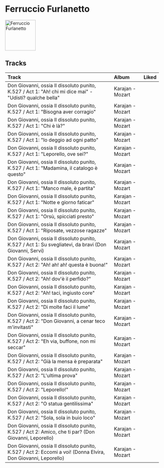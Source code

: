 
# Ferruccio Furlanetto


<img src="https://i.scdn.co/image/cb443cdea005919162d33bff70fc4203b614c1ff" alt="Ferruccio Furlanetto" width="100" />

## Tracks

| Track                                                                                                         | Album            | Liked   |
|:--------------------------------------------------------------------------------------------------------------|:-----------------|:--------|
| Don Giovanni, ossia Il dissoluto punito, K.527 / Act 1: "Ah! chi mi dice mai" - "Udisti? qualche bella"       | Karajan - Mozart |         |
| Don Giovanni, ossia Il dissoluto punito, K.527 / Act 1: "Bisogna aver corragio"                               | Karajan - Mozart |         |
| Don Giovanni, ossia Il dissoluto punito, K.527 / Act 1: "Chi è là?"                                           | Karajan - Mozart |         |
| Don Giovanni, ossia Il dissoluto punito, K.527 / Act 1: "Io deggio ad ogni patto"                             | Karajan - Mozart |         |
| Don Giovanni, ossia Il dissoluto punito, K.527 / Act 1: "Leporello, ove sei?"                                 | Karajan - Mozart |         |
| Don Giovanni, ossia Il dissoluto punito, K.527 / Act 1: "Madamina, il catalogo è questo"                      | Karajan - Mozart |         |
| Don Giovanni, ossia Il dissoluto punito, K.527 / Act 1: "Manco male, è partita"                               | Karajan - Mozart |         |
| Don Giovanni, ossia Il dissoluto punito, K.527 / Act 1: "Notte e giorno faticar"                              | Karajan - Mozart |         |
| Don Giovanni, ossia Il dissoluto punito, K.527 / Act 1: "Orsù, spicciati presto"                              | Karajan - Mozart |         |
| Don Giovanni, ossia Il dissoluto punito, K.527 / Act 1: "Riposate, vezzose ragazze"                           | Karajan - Mozart |         |
| Don Giovanni, ossia Il dissoluto punito, K.527 / Act 1: Su svegliatevi, da bravi (Don Giovanni, Servi)        | Karajan - Mozart |         |
| Don Giovanni, ossia Il dissoluto punito, K.527 / Act 2: "Ah! ah! ah! questa è buona!"                         | Karajan - Mozart |         |
| Don Giovanni, ossia Il dissoluto punito, K.527 / Act 2: "Ah! dov'è il perfido?"                               | Karajan - Mozart |         |
| Don Giovanni, ossia Il dissoluto punito, K.527 / Act 2: "Ah! taci, ingiusto core"                             | Karajan - Mozart |         |
| Don Giovanni, ossia Il dissoluto punito, K.527 / Act 2: "Di molte faci il lume"                               | Karajan - Mozart |         |
| Don Giovanni, ossia Il dissoluto punito, K.527 / Act 2: "Don Giovanni, a cenar teco m'invitasti"              | Karajan - Mozart |         |
| Don Giovanni, ossia Il dissoluto punito, K.527 / Act 2: "Eh via, buffone, non mi seccar"                      | Karajan - Mozart |         |
| Don Giovanni, ossia Il dissoluto punito, K.527 / Act 2: "Già la mensa è preparata"                            | Karajan - Mozart |         |
| Don Giovanni, ossia Il dissoluto punito, K.527 / Act 2: "L'ultima prova"                                      | Karajan - Mozart |         |
| Don Giovanni, ossia Il dissoluto punito, K.527 / Act 2: "Leporello!"                                          | Karajan - Mozart |         |
| Don Giovanni, ossia Il dissoluto punito, K.527 / Act 2: "O statua gentilissima"                               | Karajan - Mozart |         |
| Don Giovanni, ossia Il dissoluto punito, K.527 / Act 2: "Sola, sola in buio loco"                             | Karajan - Mozart |         |
| Don Giovanni, ossia Il dissoluto punito, K.527 / Act 2: Amico, che ti par? (Don Giovanni, Leporello)          | Karajan - Mozart |         |
| Don Giovanni, ossia Il dissoluto punito, K.527 / Act 2: Eccomi a voi! (Donna Elvira, Don Giovanni, Leporello) | Karajan - Mozart |         |